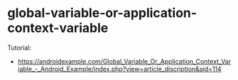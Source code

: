 # global-variable-or-application-context-variable

Tutorial:
- https://androidexample.com/Global_Variable_Or_Application_Context_Variable_-_Android_Example/index.php?view=article_discription&aid=114